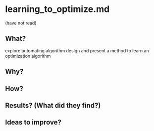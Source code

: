 # learning_to_optimize.md
(have not read)
## What?
explore automating algorithm design and present a method to learn an optimization algorithm
## Why?

## How?

## Results? (What did they find?)

## Ideas to improve?
<!-- REFERENCE -->
